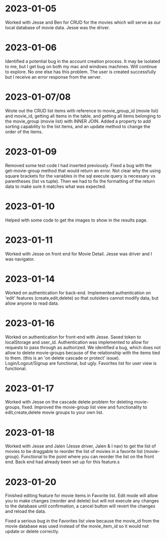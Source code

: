 # 2023-01-05

Worked with Jesse and Ben for CRUD for the movies which will serve as our local database of movie data.  Jesse was the driver.

# 2023-01-06

Identified a potential bug in the account creation process.  It may be isolated to me, but I get bug on both my mac and windows machines.  Will continue to explore.  No one else has this problem.  The user is created successfully but I receive an error response from the server.

# 2023-01-07/08

Wrote out the CRUD list items with reference to movie_group_id (movie list) and movie_id, getting all items in the table, and getting all items belonging to the movie_group (movie list) with INNER JOIN.  Added a property to add sorting capability to the list items, and an update method to change the order of the items.

# 2023-01-09

Removed some test code I had inserted previously.
Fixed a bug with the get-movie-group method that would return an error.  Not clear why the using square brackets for the variables in the sql execute query is necessary vs parentheses (list vs tuple).  Then we had to fix the formatting of the return data to make sure it matches what was expected.

# 2023-01-10

Helped with some code to get the images to show in the results page.

# 2023-01-11

Worked with Jesse on front end for Movie Detail.  Jesse was driver and I was navigator.

# 2023-01-14

Worked on authentication for back-end.  Implemented authentication on 'edit' features (create,edit,delete) so that outsiders cannot modify data, but allow anyone to read data.

# 2023-01-16

Worked on authentication for front-end with Jesse.  Saved token to localStorage and user_id.  Authentication was implemented to allow for requests to pass through as authorized.  We identified a bug, which does not allow to delete movie-groups because of the relationship with the items tied to them.  (this is an 'on delete cascade or protect' issue).  Login/Logout/Signup are functional, but ugly.  Favorites list for user view is functional.

# 2023-01-17

Worked with Jesse on the cascade delete problem for deleting movie-groups, fixed.  Improved the movie-group list view and functionality to edit,create,delete movie groups to your own list.

# 2023-01-18

Worked with Jesse and Jalen (Jesse driver, Jalen & I nav) to get the list of movies to be draggable to reorder the list of movies in a favorite list (movie-group).  Functional to the point where you can reorder the list on the front end.  Back end had already been set up for this feature.s

# 2023-01-20

Finished editing feature for movie items in Favorite list.  Edit mode will allow you to make changes (reorder and delete) but will not execute any changes to the database until confirmation, a cancel button will revert the changes and reload the data.

Fixed a serious bug in the Favorites list view because the movie_id from the movie database was used instead of the movie_item_id so it would not update or delete correctly.
